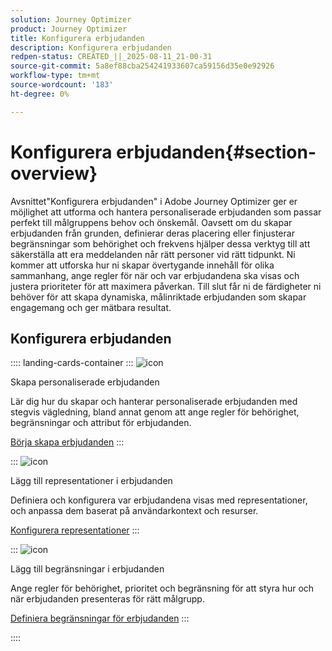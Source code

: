 ```yaml
---
solution: Journey Optimizer
product: Journey Optimizer
title: Konfigurera erbjudanden
description: Konfigurera erbjudanden
redpen-status: CREATED_||_2025-08-11_21-00-31
source-git-commit: 5a8ef88cba254241933607ca59156d35e0e92926
workflow-type: tm+mt
source-wordcount: '183'
ht-degree: 0%

---
```



# Konfigurera erbjudanden{#section-overview}

Avsnittet&quot;Konfigurera erbjudanden&quot; i Adobe Journey Optimizer ger er möjlighet att utforma och hantera personaliserade erbjudanden som passar perfekt till målgruppens behov och önskemål. Oavsett om du skapar erbjudanden från grunden, definierar deras placering eller finjusterar begränsningar som behörighet och frekvens hjälper dessa verktyg till att säkerställa att era meddelanden når rätt personer vid rätt tidpunkt. Ni kommer att utforska hur ni skapar övertygande innehåll för olika sammanhang, ange regler för när och var erbjudandena ska visas och justera prioriteter för att maximera påverkan. Till slut får ni de färdigheter ni behöver för att skapa dynamiska, målinriktade erbjudanden som skapar engagemang och ger mätbara resultat.

## Konfigurera erbjudanden

:::: landing-cards-container
:::
![icon](https://cdn.experienceleague.adobe.com/icons/circle-play.svg?lang=sv-SE)

Skapa personaliserade erbjudanden

Lär dig hur du skapar och hanterar personaliserade erbjudanden med stegvis vägledning, bland annat genom att ange regler för behörighet, begränsningar och attribut för erbjudanden.

[Börja skapa erbjudanden](../using/offers/offer-library/creating-personalized-offers.md)
:::

:::
![icon](https://cdn.experienceleague.adobe.com/icons/puzzle-piece.svg?lang=sv-SE)

Lägg till representationer i erbjudanden

Definiera och konfigurera var erbjudandena visas med representationer, och anpassa dem baserat på användarkontext och resurser.

[Konfigurera representationer](../using/offers/offer-library/add-representations.md)
:::

:::
![icon](https://cdn.experienceleague.adobe.com/icons/bullseye.svg?lang=sv-SE)

Lägg till begränsningar i erbjudanden

Ange regler för behörighet, prioritet och begränsning för att styra hur och när erbjudanden presenteras för rätt målgrupp.

[Definiera begränsningar för erbjudanden](../using/offers/offer-library/add-constraints.md)
:::

::::
